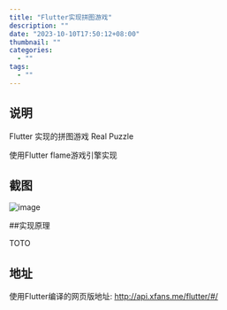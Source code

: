 ```yaml
---
title: "Flutter实现拼图游戏"
description: ""
date: "2023-10-10T17:50:12+08:00"
thumbnail: ""
categories:
  - ""
tags:
  - ""
---
```

## 说明

Flutter 实现的拼图游戏 Real Puzzle

使用Flutter flame游戏引擎实现

## 截图

![image](http://img.xfans.me/xfans/image/20231010175640.jpg)


##实现原理

TOTO

## 地址
使用Flutter编译的网页版地址:
http://api.xfans.me/flutter/#/
